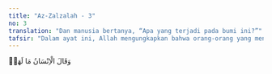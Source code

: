 ```yaml
---
title: "Az-Zalzalah - 3"
no: 3
translation: "Dan manusia bertanya, “Apa yang terjadi pada bumi ini?”"
tafsir: "Dalam ayat ini, Allah mengungkapkan bahwa orang-orang yang mengalami dan menyaksikan kejadian yang dahsyat dan membuat terperanjat orang-orang yang melihatnya, berkata, \"Apa gerangan yang terjadi pada bumi. Ini belum pernah terjadi sebelumnya?\" Dalam ayat lain, Allah berfirman:\n\nDan kamu melihat manusia dalam keadaan mabuk, padahal sebenarnya mereka tidak mabuk. (al-hajj/22: 2)"
---
```


وَقَالَ الْاِنْسَانُ مَا لَهَاۚ
